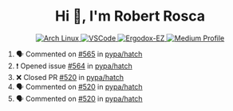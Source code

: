 <h1 align="center">Hi 👋, I'm Robert Rosca</h1>

<p align="center">
  <a href="https://www.archlinux.org/"> <img alt="Arch Linux" src="https://img.shields.io/badge/OS-Linux-informational?style=for-the-badge&logo=data:image/png;base64,iVBORw0KGgoAAAANSUhEUgAAABAAAAAQCAYAAAAf8/9hAAAACXBIWXMAAAsTAAALEwEAmpwYAAAA90lEQVQ4jZ3QPyvFcRTH8fNTV0qSlPzJajAwWK7yBMguD8AgiyzKpDwJuydg82dTZlFiURYTyi0lg7wMvrf77Xbv7/75LKfvOefzPud7IkqEubJ6qTCAB0z2C1j3r6N+AecJ8IahXs3T+NXQVq+AfZzgJwGeUenWPJ8Za9kW290CTrXWS8dbYLmNua69ToCrrPkRG7jIcq8YbmdebZpWTfkRfGb5g1bmArdZ0xeKrH6Z8u+4w2i9NpDiZkQs5syiKGTv7xTHI6IWETP59Aqe0oR7HGKhacNZ7OI69X1gChOBHdxgrfTCDdgSznCMscBK/t9uhSoG/wA7SnN2boysigAAAABJRU5ErkJggg=="> </a>
  <a href="https://code.visualstudio.com/"> <img alt="VSCode" src="https://img.shields.io/badge/Editor-VSCode-green?style=for-the-badge&logo=visual-studio-code&logoColor=white"> </a>
  <a href="https://ergodox-ez.com/"> <img alt="Ergodox-EZ" src="https://img.shields.io/badge/Keyboard-EZ-orange?style=for-the-badge"> </a>
  <a href="https://medium.com/@robert.rosca"> <img alt="Medium Profile" src="https://img.shields.io/badge/medium-robertrosca-000000?style=for-the-badge"> </a>
 </p>

<!--START_SECTION:activity-->
1. 🗣 Commented on [#565](https://github.com/pypa/hatch/issues/565) in [pypa/hatch](https://github.com/pypa/hatch)
2. ❗️ Opened issue [#564](https://github.com/pypa/hatch/issues/564) in [pypa/hatch](https://github.com/pypa/hatch)
3. ❌ Closed PR [#520](https://github.com/pypa/hatch/pull/520) in [pypa/hatch](https://github.com/pypa/hatch)
4. 🗣 Commented on [#520](https://github.com/pypa/hatch/issues/520) in [pypa/hatch](https://github.com/pypa/hatch)
5. 🗣 Commented on [#520](https://github.com/pypa/hatch/issues/520) in [pypa/hatch](https://github.com/pypa/hatch)
<!--END_SECTION:activity-->
